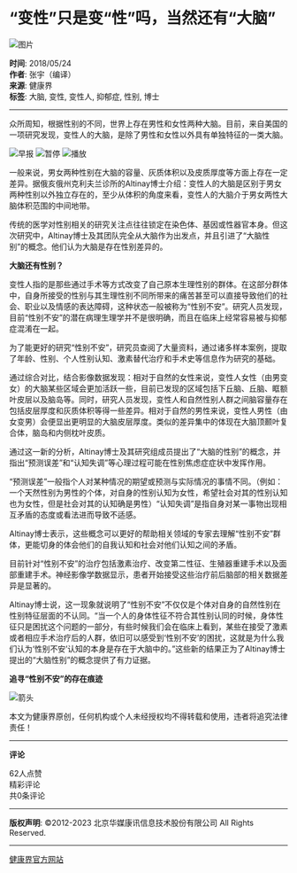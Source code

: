 # “变性”只是变“性”吗，当然还有“大脑”

![图片](http://www.cn-healthcare.com/upload/20180524/1527155851379.jpg)

**时间**: 2018/05/24  
**作者**: 张宇（编译）  
**来源**: 健康界  
**标签**: 大脑, 变性, 变性人, 抑郁症, 性别, 博士

---

众所周知，根据性别的不同，世界上存在男性和女性两种大脑。目前，来自美国的一项研究发现，变性人的大脑，是除了男性和女性以外具有单独特征的一类大脑。

![早报](//www.cn-healthcare.com//skin/jkj/images/touxiang.png) ![暂停](//www.cn-healthcare.com//skin/jkj/images/zxm/playing.png) ![播放](//www.cn-healthcare.com//skin/jkj/images/zxm/pause.png)

一般来说，男女两种性别在大脑的容量、灰质体积以及皮质厚度等方面上存在一定差异。据俄亥俄州克利夫兰诊所的Altinay博士介绍：变性人的大脑是区别于男女两种性别以外独立存在的，至少从体积的角度来看，变性人的大脑介于男女两性大脑体积范围的中间地带。

传统的医学对性别相关的研究关注点往往锁定在染色体、基因或性器官本身。但这次研究中，Altinay博士及其团队完全从大脑作为出发点，并且引进了“大脑性别”的概念。他们认为大脑是存在性别差异的。

**大脑还有性别？**

变性人指的是那些通过手术等方式改变了自己原本生理性别的群体。在这部分群体中，自身所接受的性别与其生理性别不同所带来的痛苦甚至可以直接导致他们的社会、职业以及情感的表达障碍，这种状态一般被称为“性别不安”。研究人员发现，目前“性别不安”的潜在病理生理学并不是很明确，而且在临床上经常容易被与抑郁症混淆在一起。

为了能更好的研究“性别不安”，研究员查阅了大量资料，通过诸多样本案例，提取了年龄、性别、个人性别认知、激素替代治疗和手术史等信息作为研究的基础。

通过综合对比，结合影像数据发现：相对于自然的女性来说，变性人女性（由男变女）的大脑某些区域会更加活跃一些，目前已发现的区域包括下丘脑、丘脑、眶额叶皮层以及脑岛等。同时，研究人员发现，变性人和自然性别人群之间脑容量存在包括皮层厚度和灰质体积等得一些差异。相对于自然的男性来说，变性人男性（由女变男）会便显出更明显的大脑皮层厚度。类似的差异集中的体现在大脑顶颞叶复合体，脑岛和内侧枕叶皮质。

通过这一新的分析，Altinay博士及其研究组成员提出了“大脑的性别”的概念，并指出“预测误差”和“认知失调”等心理过程可能在性别焦虑症症状中发挥作用。

“预测误差”一般指个人对某种情况的期望或预测与实际情况的事情不同。（例如：一个天然性别为男性的个体，对自身的性别认知为女性，希望社会对其的性别认知也为女性，但是社会对其的认知确是男性）“认知失调”是指自身对某一事物出现相互矛盾的态度或看法进而导致不适感。

Altinay博士表示，这些概念可以更好的帮助相关领域的专家去理解“性别不安”群体，更能切身的体会他们的自我认知和社会对他们认知之间的矛盾。

目前针对“性别不安”的治疗包括激素治疗、改变第二性征、生殖器重建手术以及面部重建手术。神经影像学数据显示，患者开始接受这些治疗前后脑部的相关数据差异是显著的。

Altinay博士说，这一现象就说明了“性别不安”不仅仅是个体对自身的自然性别在性别特征层面的不认同。“当一个人的身体性征不符合其性别认同的时候，身体性征只是困扰这个问题的一部分，有些时候我们会在临床上看到，某些在接受了激素或者相应手术治疗后的人群，依旧可以感受到‘性别不安’的困扰，这就是为什么我们认为‘性别不安’认知的本身是存在于大脑中的。”这些新的结果正为了Altinay博士提出的“大脑性别”的概念提供了有力证据。

**追寻“性别不安”的存在痕迹**

![箭头](http://files.cn-healthcare.com/upload/image/2019-07-01/1561965764834.png)

本文为健康界原创，任何机构或个人未经授权均不得转载和使用，违者将追究法律责任！ 

---
**评论**

62人点赞  
精彩评论  
共0条评论  

---

**版权声明**: ©2012-2023 北京华媒康讯信息技术股份有限公司 All Rights Reserved.  

---

[健康界官方网站](https://www.cn-healthcare.com/)